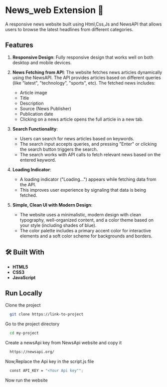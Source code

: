 # News_web Extension 📰

A responsive news website built using Html,Css,Js and NewsAPI that allows users to browse the latest headlines from different categories.

## Features

1. **Responsive Design**: Fully responsive design that works well on both desktop and mobile devices.
   
3. **News Fetching from API**: The website fetches news articles dynamically using the NewsAPI. The API provides articles based on different queries (like "latest", "technology", "sports", etc). The fetched news includes:
   - Article image
   - Title
   - Description
   - Source (News Publisher)
   - Publication date
   - Clicking on a news article opens the full article in a new tab.
     
4. **Search Functionality**:
   - Users can search for news articles based on keywords.
   - The search input accepts queries, and pressing "Enter" or clicking the search button triggers the search.
   - The search works with API calls to fetch relevant news based on the entered keyword.
     
5. **Loading Indicator**:
    - A loading indicator ("Loading...") appears while fetching data from the API.
    - This improves user experience by signaling that data is being fetched.
      
6. **Simple, Clean UI with Modern Design**:
    - The website uses a minimalistic, modern design with clean typography, well-organized content, and a color theme based on your style (including shades of blue).
    - The color palette includes a primary accent color for interactive elements and a soft color scheme for backgrounds and borders.
  
## 🛠️ Built With

* **HTML5**
* **CSS3**
* **JavaScript**

## Run Locally

Clone the project

```bash
  git clone https://link-to-project
```

Go to the project directory

```bash
  cd my-project
```

Create a newsApi key from NewsApi website and copy it

```bash
  https://newsapi.org/
```

Now,Replace the Api key in the script.js file

```bash
  const API_KEY = "<Your Api key"";
```

Now run the website
